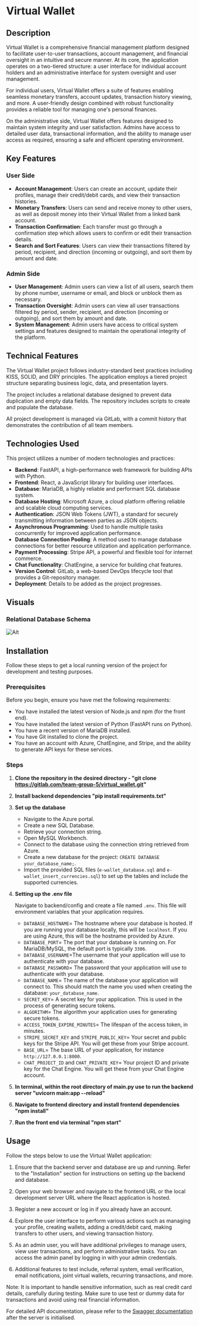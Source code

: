 # Virtual Wallet

## Description
Virtual Wallet is a comprehensive financial management platform designed to facilitate user-to-user transactions, account management, and financial oversight in an intuitive and secure manner. At its core, the application operates on a two-tiered structure: a user interface for individual account holders and an administrative interface for system oversight and user management.

For individual users, Virtual Wallet offers a suite of features enabling seamless monetary transfers, account updates, transaction history viewing, and more. A user-friendly design combined with robust functionality provides a reliable tool for managing one's personal finances.

On the administrative side, Virtual Wallet offers features designed to maintain system integrity and user satisfaction. Admins have access to detailed user data, transactional information, and the ability to manage user access as required, ensuring a safe and efficient operating environment.

## Key Features

### User Side
- **Account Management**: Users can create an account, update their profiles, manage their credit/debit cards, and view their transaction histories.
- **Monetary Transfers**: Users can send and receive money to other users, as well as deposit money into their Virtual Wallet from a linked bank account.
- **Transaction Confirmation**: Each transfer must go through a confirmation step which allows users to confirm or edit their transaction details.
- **Search and Sort Features**: Users can view their transactions filtered by period, recipient, and direction (incoming or outgoing), and sort them by amount and date.

### Admin Side
- **User Management**: Admin users can view a list of all users, search them by phone number, username or email, and block or unblock them as necessary.
- **Transaction Oversight**: Admin users can view all user transactions filtered by period, sender, recipient, and direction (incoming or outgoing), and sort them by amount and date.
- **System Management**: Admin users have access to critical system settings and features designed to maintain the operational integrity of the platform.

## Technical Features
The Virtual Wallet project follows industry-standard best practices including KISS, SOLID, and DRY principles. The application employs a tiered project structure separating business logic, data, and presentation layers.

The project includes a relational database designed to prevent data duplication and empty data fields. The repository includes scripts to create and populate the database.

All project development is managed via GitLab, with a commit history that demonstrates the contribution of all team members.

## Technologies Used

This project utilizes a number of modern technologies and practices:

- **Backend**: FastAPI, a high-performance web framework for building APIs with Python.
- **Frontend**: React, a JavaScript library for building user interfaces.
- **Database**: MariaDB, a highly reliable and performant SQL database system.
- **Database Hosting**: Microsoft Azure, a cloud platform offering reliable and scalable cloud computing services.
- **Authentication**: JSON Web Tokens (JWT), a standard for securely transmitting information between parties as JSON objects.
- **Asynchronous Programming**: Used to handle multiple tasks concurrently for improved application performance.
- **Database Connection Pooling**: A method used to manage database connections for better resource utilization and application performance.
- **Payment Processing**: Stripe API, a powerful and flexible tool for internet commerce.
- **Chat Functionality**: ChatEngine, a service for building chat features.
- **Version Control**: GitLab, a web-based DevOps lifecycle tool that provides a Git-repository manager.
- **Deployment**: Details to be added as the project progresses. 

## Visuals
### Relational Database Schema
![Alt](/images/database_virtual_wallet.JPG)

## Installation
Follow these steps to get a local running version of the project for development and testing purposes.

### Prerequisites 
Before you begin, ensure you have met the following requirements:

- You have installed the latest version of Node.js and npm (for the front end).
- You have installed the latest version of Python (FastAPI runs on Python).
- You have a recent version of MariaDB installed.
- You have Git installed to clone the project.
- You have an account with Azure, ChatEngine, and Stripe, and the ability to generate API keys for these services.

### Steps
1. **Clone the repository in the desired directory  - "git clone  https://gitlab.com/team-group-5/virtual_wallet.git"**
2. **Install backend dependencies "pip install requirements.txt"**
3. **Set up the database**

    - Navigate to the Azure portal.
    - Create a new SQL Database.
    - Retrieve your connection string.
    - Open MySQL Workbench.
    - Connect to the database using the connection string retrieved from Azure.
    - Create a new database for the project: `CREATE DATABASE your_database_name;`.
    - Import the provided SQL files (`e-wallet_database.sql` and `e-wallet_insert_currencies.sql`) to set up the tables and include the supported currencies.

4. **Setting up the .env file**

    Navigate to backend/config and create a file named `.env`. This file will environment variables that your application requires. 

    - `DATABASE_HOSTNAME`= The hostname where your database is hosted. If you are running your database locally, this will be `localhost`. If you are using Azure, this will be the hostname provided by Azure.
    - `DATABASE_PORT`= The port that your database is running on. For MariaDB/MySQL, the default port is typically `3306`.
    - `DATABASE_USERNAME`=The username that your application will use to authenticate with your database.
    - `DATABASE_PASSWORD`= The password that your application will use to authenticate with your database.
    - `DATABASE_NAME`= The name of the database your application will connect to. This should match the name you used when creating the database: `your_database_name`.
    - `SECRET_KEY`= A secret key for your application. This is used in the process of generating secure tokens.
    - `ALGORITHM`= The algorithm your application uses for generating secure tokens.
    - `ACCESS_TOKEN_EXPIRE_MINUTES`= The lifespan of the access token, in minutes.
    - `STRIPE_SECRET_KEY` and `STRIPE_PUBLIC_KEY`= Your secret and public keys for the Stripe API. You will get these from your Stripe account.
    - `BASE_URL`= The base URL of your application, for instance `http://127.0.0.1:8000`.
    - `CHAT_PROJECT_ID` and `CHAT_PRIVATE_KEY`= Your project ID and private key for the Chat Engine. You will get these from your Chat Engine account.

5. **In terminal, within the root directory of main.py use to run the backend server "uvicorn main:app --reload"**

6. **Navigate to frontend directory and install frontend dependencies "npm install"**
7. **Run the front end via terminal "npm start"**


## Usage

Follow the steps below to use the Virtual Wallet application:

1. Ensure that the backend server and database are up and running. Refer to the "Installation" section for instructions on setting up the backend and database.

2. Open your web browser and navigate to the frontend URL or the local development server URL where the React application is hosted.

3. Register a new account or log in if you already have an account.

4. Explore the user interface to perform various actions such as managing your profile, creating wallets, adding a credit/debit card, making transfers to other users, and viewing transaction history.

5. As an admin user, you will have additional privileges to manage users, view user transactions, and perform administrative tasks. You can access the admin panel by logging in with your admin credentials.

6. Additional features to test include, referral system, email verification, email notifications, joint virtual wallets, recurring transactions, and more.

Note: It is important to handle sensitive information, such as real credit card details, carefully during testing. Make sure to use test or dummy data for transactions and avoid using real financial information.

For detailed API documentation, please refer to the [Swagger documentation](<http://127.0.0.1:8000/docs>) after the server is initialised.

